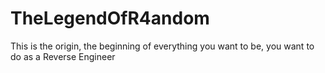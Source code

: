 # TheLegendOfR4andom
This is the origin, the beginning of everything you want to be, you want to do as a Reverse Engineer
